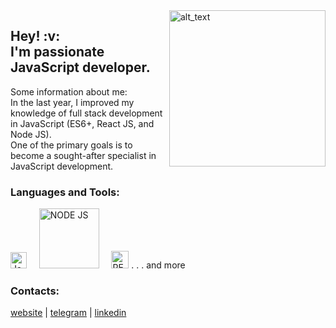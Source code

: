<div>  
  <a href="https://dmzabelin.online/" target="blank">
  <img alt="alt_text" width="250px" align="right" src="https://github.com/dmZabelin/dmZabelin/blob/1d95e7160bb0c63d4c56bbd4ac628013e56f9524/img/logo-dm.zabelin.svg" />
  </a>
</div>
<h2>Hey! :v:<br> I'm passionate JavaScript developer.</h2>

Some information about me:<br>
In the last year, I improved my knowledge of full stack development in JavaScript (ES6+, React JS, and Node JS).<br>
One of the primary goals is to become a sought-after specialist in JavaScript development.
</br>

### Languages and Tools:

<img alt="JavaScript" width="26px" src="https://raw.githubusercontent.com/dmZabelin/dmZabelin/main/img/JS.svg" />&nbsp;&nbsp;&nbsp;&nbsp;&nbsp;<img alt="NODE JS" width="96px" src="https://raw.githubusercontent.com/dmZabelin/dmZabelin/main/img/Node.svg" />&nbsp;&nbsp;&nbsp;&nbsp;&nbsp;<img alt="REACT JS" width="28px" src="https://raw.githubusercontent.com/dmZabelin/dmZabelin/main/img/React.svg" /> . . . and more
 
### Contacts:

[website](https://dmzabelin.online) | [telegram](https://t.me/dmZabelin) | [linkedin](https://www.linkedin.com/in/dmitry-zabelin-6041b9186/)
